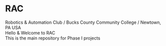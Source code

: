 # RAC
Robotics &amp; Automation Club / Bucks County Community College / Newtown, PA USA </br>
Hello & Welcome to RAC</br>
This is the main repository for Phase I projects</br>
